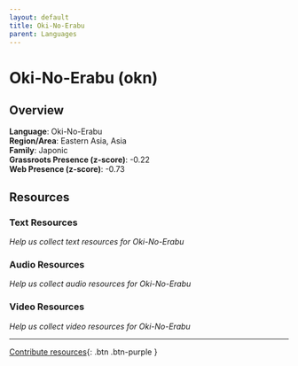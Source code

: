 ```yaml
---
layout: default
title: Oki-No-Erabu
parent: Languages
---
```


# Oki-No-Erabu (okn)

## Overview

**Language**: Oki-No-Erabu  
**Region/Area**: Eastern Asia, Asia  
**Family**: Japonic  
**Grassroots Presence (z-score)**: -0.22  
**Web Presence (z-score)**: -0.73  

## Resources

### Text Resources
*Help us collect text resources for Oki-No-Erabu*

### Audio Resources
*Help us collect audio resources for Oki-No-Erabu*

### Video Resources
*Help us collect video resources for Oki-No-Erabu*

---

[Contribute resources](https://forms.office.com/e/1SfLJx3u1r){: .btn .btn-purple }
